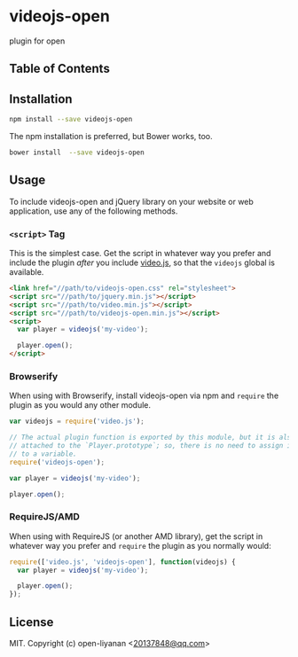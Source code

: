 # videojs-open

plugin for open

## Table of Contents

<!-- START doctoc -->
<!-- END doctoc -->
## Installation

```sh
npm install --save videojs-open
```

The npm installation is preferred, but Bower works, too.

```sh
bower install  --save videojs-open
```

## Usage

To include videojs-open and jQuery library on your website or web application, use any of the following methods.

### `<script>` Tag

This is the simplest case. Get the script in whatever way you prefer and include the plugin _after_ you include [video.js][videojs], so that the `videojs` global is available.

```html
<link href="//path/to/videojs-open.css" rel="stylesheet">
<script src="//path/to/jquery.min.js"></script>
<script src="//path/to/video.min.js"></script>
<script src="//path/to/videojs-open.min.js"></script>
<script>
  var player = videojs('my-video');

  player.open();
</script>
```

### Browserify

When using with Browserify, install videojs-open via npm and `require` the plugin as you would any other module.

```js
var videojs = require('video.js');

// The actual plugin function is exported by this module, but it is also
// attached to the `Player.prototype`; so, there is no need to assign it
// to a variable.
require('videojs-open');

var player = videojs('my-video');

player.open();
```

### RequireJS/AMD

When using with RequireJS (or another AMD library), get the script in whatever way you prefer and `require` the plugin as you normally would:

```js
require(['video.js', 'videojs-open'], function(videojs) {
  var player = videojs('my-video');

  player.open();
});
```

## License

MIT. Copyright (c) open-liyanan &lt;20137848@qq.com&gt;


[videojs]: http://videojs.com/
